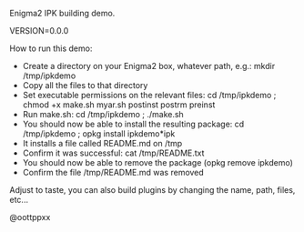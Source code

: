 Enigma2 IPK building demo.

VERSION=0.0.0

How to run this demo:
* Create a directory on your Enigma2 box, whatever path, e.g.: mkdir /tmp/ipkdemo
* Copy all the files to that directory
* Set executable permissions on the relevant files: cd /tmp/ipkdemo ; chmod +x make.sh myar.sh postinst postrm preinst
* Run make.sh: cd /tmp/ipkdemo ; ./make.sh
* You should now be able to install the resulting package: cd /tmp/ipkdemo ; opkg install ipkdemo*ipk
* It installs a file called README.md on /tmp
* Confirm it was successful: cat /tmp/README.txt
* You should now be able to remove the package (opkg remove ipkdemo)
* Confirm the file /tmp/README.md was removed

Adjust to taste, you can also build plugins by changing the name, path, files, etc...

@oottppxx

